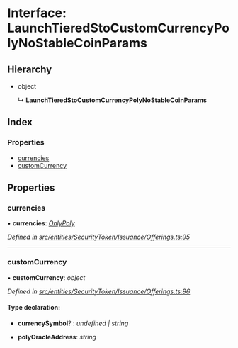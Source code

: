 # Interface: LaunchTieredStoCustomCurrencyPolyNoStableCoinParams

## Hierarchy

* object

  ↳ **LaunchTieredStoCustomCurrencyPolyNoStableCoinParams**

## Index

### Properties

* [currencies](_entities_securitytoken_issuance_offerings_.launchtieredstocustomcurrencypolynostablecoinparams.md#currencies)
* [customCurrency](_entities_securitytoken_issuance_offerings_.launchtieredstocustomcurrencypolynostablecoinparams.md#customcurrency)

## Properties

###  currencies

• **currencies**: *[OnlyPoly](../modules/_entities_securitytoken_issuance_offerings_.md#onlypoly)*

*Defined in [src/entities/SecurityToken/Issuance/Offerings.ts:95](https://github.com/PolymathNetwork/polymath-sdk/blob/45453ad/src/entities/SecurityToken/Issuance/Offerings.ts#L95)*

___

###  customCurrency

• **customCurrency**: *object*

*Defined in [src/entities/SecurityToken/Issuance/Offerings.ts:96](https://github.com/PolymathNetwork/polymath-sdk/blob/45453ad/src/entities/SecurityToken/Issuance/Offerings.ts#L96)*

#### Type declaration:

* **currencySymbol**? : *undefined | string*

* **polyOracleAddress**: *string*
